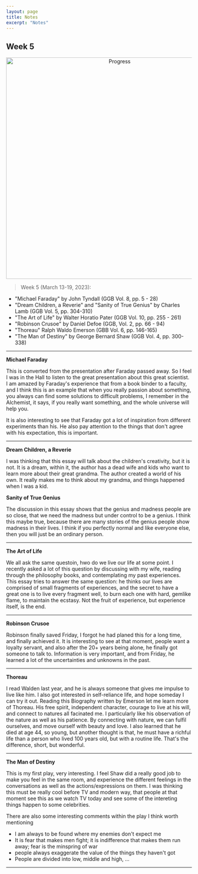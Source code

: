 ```yaml
---
layout: page
title: Notes
excerpt: "Notes"
---
```


## Week 5

<center><img src="https://github.com/qingkaikong/qingkaikong.github.io/raw/main/images/GGB_img/progress_week_5.jpg" alt="Progress" style="width: 600px;"/></center>

> Week 5 (March 13-19, 2023): 

* "Michael Faraday" by John Tyndall (GGB Vol. 8, pp. 5 - 28)   
* "Dream Children, a Reverie" and "Sanity of True Genius" by Charles Lamb (GGB  Vol. 5, pp. 304-310)    
* "The Art of Life" by Walter Horatio Pater (GGB Vol. 10, pp. 255 - 261)   
* "Robinson Crusoe" by Daniel Defoe (GGB, Vol. 2, pp. 66 - 94)
* "Thoreau" Ralph Waldo Emerson (GBB Vol. 6, pp. 146-165)  
* "The Man of Destiny" by George Bernard Shaw (GGB Vol. 4, pp. 300-338)   


---

**Michael Faraday**

This is converted from the presentation after Faraday passed away. So I feel I was in the Hall to listen to the great presentation about this great scientist. I am amazed by Faraday's experience that from a book binder to a faculty, and I think this is an example that when you really passion about something, you always can find some solutions to difficult problems, I remember in the Alchemist, it says, if you really want something, and the whole universe will help you. 

It is also interesting to see that Faraday got a lot of inspiration from different experiments than his. He also pay attention to the things that don't agree with his expectation, this is important.  

---

**Dream Children, a Reverie**

I was thinking that this essay will talk about the children's creativity, but it is not. It is a dream, within it, the author has a dead wife and kids who want to learn more about their great grandma. The author created a world of his own. It really makes me to think about my grandma, and things happened when I was a kid. 

**Sanity of True Genius**
 
 The discussion in this essay shows that the genius and madness people are so close, that we need the madness but under control to be a genius. I think this maybe true, because there are many stories of the genius people show madness in their lives. I think if you perfectly normal and like everyone else, then you will just be an ordinary person.  

---

**The Art of Life** 

We all ask the same questoin, hwo do we live our life at some point. I recently asked a lot of this question by discussing with my wife, reading through the philosophy books, and contemplating my past experiences. This essay tries to answer the same question: he thinks our lives are comprised of small fragments of experiences, and the secret to have a great one is to live every fragment well, to burn each one with hard, gemlike flame, to maintain the ecstasy. Not the fruit of experience, but experience itself, is the end. 


---

**Robinson Crusoe**

Robinson finally saved Friday, I forgot he had planed this for a long time, and finally achieved it. It is interesting to see at that moment, people want a loyalty servant, and also after the 20+ years being alone, he finally got someone to talk to. Information is very important, and from Friday, he learned a lot of the uncertainties and unknowns in the past. 
 

---

**Thoreau**

I read Walden last year, and he is always someone that gives me impulse to live like him. I also got interested in self-reliance life, and hope someday I can try it out. Reading this Biography written by Emerson let me learn more of Thoreau. His free spirit, independent character, courage to live at his will, and connect to natures all facinated me. I particularly like his observation of the nature as well as his patience. By connecting with nature, we can fulfil ourselves, and move ourself with beauty and love. I also learned that he died at age 44, so young, but another thought is that, he must have a richful life than a person who lived 100 years old, but with a routine life. That's the difference, short, but wonderful. 


---

**The Man of Destiny**

This is my first play, very interesting. I feel Shaw did a really good job to make you feel in the same room, and experience the different feelings in the conversations as well as the actions/expressions on them. I was thinking this must be really cool before TV and modern way, that people at that moment see this as we watch TV today and see some of the intereting things happen to some celebrities. 

There are also some interesting comments within the play I think worth mentioning

* I am always to be found where my enemies don't expect me
* It is fear that makes men fight; it is indifference that makes them run away; fear is the minspring of war
* people always exaggerate the value of the things they haven't got
* People are divided into low, middle and high, ...

---